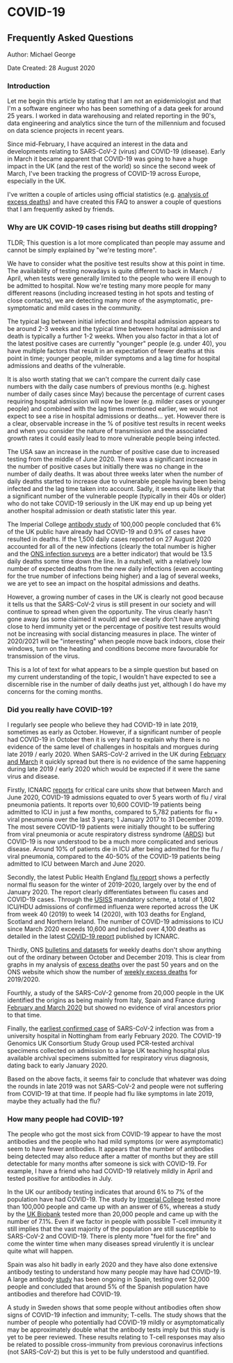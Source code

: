 # COVID-19

## Frequently Asked Questions

Author: Michael George

Date Created: 28 August 2020



### Introduction

Let me begin this article by stating that I am not an epidemiologist and that I'm a software engineer who has been something of a data geek for around 25 years. I worked in data warehousing and related reporting in the 90's, data engineering and analytics since the turn of the millennium and focused on data science projects in recent years.

Since mid-February, I have acquired an interest in the data and developments relating to SARS-CoV-2 (virus) and COVID-19 (disease). Early in March it became apparent that COVID-19 was going to have a huge impact in the UK (and the rest of the world) so since the second week of March, I've been tracking the progress of COVID-19 across Europe, especially in the UK.

I've written a couple of articles using official statistics (e.g. [analysis of excess deaths](https://logiqx.github.io/ons-stats/)) and have created this FAQ to answer a couple of questions that I am frequently asked by friends.



### Why are UK COVID-19 cases rising but deaths still dropping?

TLDR; This question is a lot more complicated than people may assume and cannot be simply explained by "we're testing more".

We have to consider what the positive test results show at this point in time. The availability of testing nowadays is quite different to back in March / April, when tests were generally limited to the people who were ill enough to be admitted to hospital. Now we're testing many more people for many different reasons (including increased testing in hot spots and testing of close contacts), we are detecting many more of the asymptomatic, pre-symptomatic and mild cases in the community.

The typical lag between initial infection and hospital admission appears to be around 2-3 weeks and the typical time between hospital admission and death is typically a further 1-2 weeks. When you also factor in that a lot of the latest positive cases are currently "younger" people (e.g. under 40), you have multiple factors that result in an expectation of fewer deaths at this point in time; younger people, milder symptoms and a lag time for hospital admissions and deaths of the vulnerable.

It is also worth stating that we can't compare the current daily case numbers with the daily case numbers of previous months (e.g. highest number of daily cases since May) because the percentage of current cases requiring hospital admission will now be lower (e.g. milder cases or younger people) and combined with the lag times mentioned earlier, we would not expect to see a rise in hospital admissions or deaths... yet. However there is a clear, observable increase in the % of positive test results in recent weeks and when you consider the nature of transmission and the associated growth rates it could easily lead to more vulnerable people being infected.

The USA saw an increase in the number of positive case due to increased testing from the middle of June 2020. There was a significant increase in the number of positive cases but initially there was no change in the number of daily deaths. It was about three weeks later when the number of daily deaths started to increase due to vulnerable people having been being infected and the lag time taken into account. Sadly, it seems quite likely that a significant number of the vulnerable people (typically in their 40s or older) who do not take COVID-19 seriously in the UK may end up up being yet another hospital admission or death statistic later this year.

The Imperial College [antibody study](https://www.imperial.ac.uk/news/201893/largest-study-home-coronavirus-antibody-testing/) of 100,000 people concluded that 6% of the UK public have already had COVID-19 and 0.9% of cases have resulted in deaths. If the 1,500 daily cases reported on 27 August 2020 accounted for all of the new infections (clearly the total number is higher and the [ONS infection surveys](https://www.ons.gov.uk/peoplepopulationandcommunity/healthandsocialcare/conditionsanddiseases/bulletins/coronaviruscovid19infectionsurveypilot/previousReleases) are a better indicator) that would be 13.5 daily deaths some time down the line. In a nutshell, with a relatively low number of expected deaths from the new daily infections (even accounting for the true number of infections being higher) and a lag of several weeks, we are yet to see an impact on the hospital admissions and deaths.

However, a growing number of cases in the UK is clearly not good because it tells us that the SARS-CoV-2 virus is still present in our society and will continue to spread when given the opportunity. The virus clearly hasn't gone away (as some claimed it would) and we clearly don't have anything close to herd immunity yet or the percentage of positive test results would not be increasing with social distancing measures in place. The winter of 2020/2021 will be "interesting" when people move back indoors, close their windows, turn on the heating and conditions become more favourable for transmission of the virus.

This is a lot of text for what appears to be a simple question but based on my current understanding of the topic, I wouldn't have expected to see a discernible rise in the number of daily deaths just yet, although I do have my concerns for the coming months.



### Did you really have COVID-19?

I regularly see people who believe they had COVID-19 in late 2019, sometimes as early as October. However, if a significant number of people had COVID-19 in October then it is very hard to explain why there is no evidence of the same level of challenges in hospitals and morgues during late 2019 / early 2020. When SARS-CoV-2 arrived in the UK during [February and March](https://virological.org/t/preliminary-analysis-of-sars-cov-2-importation-establishment-of-uk-transmission-lineages/507) it quickly spread but there is no evidence of the same happening during late 2019 / early 2020 which would be expected if it were the same virus and disease.

Firstly, ICNARC [reports](https://www.icnarc.org/Our-Audit/Audits/Cmp/Reports) for critical care units show that between March and June 2020, COVID-19 admissions equated to over 5 years worth of flu / viral pneumonia patients. It reports over 10,600 COVID-19 patients being admitted to ICU in just a few months, compared to 5,782 patients for flu + viral pneumonia over the last 3 years; 1 January 2017 to 31 December 2019. The most severe COVID-19 patients were initially thought to be suffering from viral pneumonia or acute respiratory distress syndrome ([ARDS](https://www.nhs.uk/conditions/acute-respiratory-distress-syndrome/)) but COVID-19 is now understood to be a much more complicated and serious disease. Around 10% of patients die in ICU after being admitted for the flu / viral pneumonia, compared to the 40-50% of the COVID-19 patients being admitted to ICU between March and June 2020.

Secondly, the latest Public Health England [flu report](https://www.gov.uk/government/statistics/annual-flu-reports) shows a perfectly normal flu season for the winter of 2019-2020, largely over by the end of January 2020. The report clearly differentiates between flu cases and COVID-19 cases. Through the [USISS](https://digital.nhs.uk/data-and-information/data-collections-and-data-sets/data-collections/icu-hdu-influenza-surveillance) mandatory scheme, a total of 1,802 ICU/HDU admissions of confirmed influenza were reported across the UK from week 40 (2019) to week 14 (2020), with 103 deaths for England, Scotland and Northern Ireland. The number of COVID-19 admissions to ICU since March 2020 exceeds 10,600 and included over 4,100 deaths as detailed in the latest [COVID-19 report](https://www.icnarc.org/Our-Audit/Audits/Cmp/Reports) published by ICNARC.

Thirdly, ONS [bulletins and datasets](https://www.ons.gov.uk/peoplepopulationandcommunity/birthsdeathsandmarriages/deaths/bulletins/deathsregisteredweeklyinenglandandwalesprovisional/latest) for weekly deaths don't show anything out of the ordinary between October and December 2019. This is clear from graphs in my analysis of [excess deaths](https://logiqx.github.io/ons-stats/) over the past 50 years and on the ONS website which show the number of [weekly excess deaths](https://www.ons.gov.uk/peoplepopulationandcommunity/birthsdeathsandmarriages/deaths/bulletins/deathsregisteredweeklyinenglandandwalesprovisional/previousReleases) for 2019/2020.

Fourthly, a study of the SARS-CoV-2 genome from 20,000 people in the UK identified the origins as being mainly from Italy, Spain and France during [February and March 2020](https://virological.org/t/preliminary-analysis-of-sars-cov-2-importation-establishment-of-uk-transmission-lineages/507) but showed no evidence of viral ancestors prior to that time.

Finally, the [earliest confirmed case](https://www.medrxiv.org/content/10.1101/2020.08.18.20174623v1) of SARS-CoV-2 infection was from a university hospital in Nottingham from early February 2020. The COVID-19 Genomics UK Consortium Study Group used PCR-tested archival specimens collected on admission to a large UK teaching hospital plus available archival specimens submitted for respiratory virus diagnosis, dating back to early January 2020.

Based on the above facts, it seems fair to conclude that whatever was doing the rounds in late 2019 was not SARS-CoV-2 and people were not suffering from COVID-19 at that time. If people had flu like symptoms in late 2019, maybe they actually had the flu?



### How many people had COVID-19?

The people who got the most sick from COVID-19 appear to have the most antibodies and the people who had mild symptoms (or were asymptomatic) seem to have fewer antibodies. It appears that the number of antibodies being detected may also reduce after a matter of months but they are still detectable for many months after someone is sick with COVID-19. For example, I have a friend who had COVID-19 relatively mildly in April and tested positive for antibodies in July.

In the UK our antibody testing indicates that around 6% to 7% of the population have had COVID-19. The study by [Imperial College](https://www.imperial.ac.uk/news/201893/largest-study-home-coronavirus-antibody-testing/) tested more than 100,000 people and came up with an answer of 6%, whereas a study by the [UK Biobank](https://www.ukbiobank.ac.uk/2020/07/uk-biobank-covid-19-antibody-study-latest-updates/) tested more than 20,000 people and came up with the number of 7.1%. Even if we factor in people with possible T-cell immunity it still implies that the vast majority of the population are still susceptible to SARS-CoV-2 and COVID-19. There is plenty more "fuel for the fire" and come the winter time when many diseases spread virulently it is unclear quite what will happen.

Spain was also hit badly in early 2020 and they have also done extensive antibody testing to understand how many people may have had COVID-19. A large antibody [study](https://www.thelancet.com/journals/lancet/article/PIIS0140-6736%2820%2931483-5/fulltext) has been ongoing in Spain, testing over 52,000 people and concluded that around 5% of the Spanish population have antibodies and therefore had COVID-19.

A study in Sweden shows that some people without antibodies often show signs of COVID-19 infection and immunity; T-cells. The study shows that the number of people who potentially had COVID-19 mildly or asymptomatically may be approximately double what the antibody tests imply but this study is yet to be peer reviewed. These results relating to T-cell responses may also be related to possible cross-immunity from previous coronavirus infections (not SARS-CoV-2) but this is yet to be fully understood and quantified.



<!-- Global site tag (gtag.js) - Google Analytics -->

<script async src="https://www.googletagmanager.com/gtag/js?id=UA-86348435-4"></script>
<script>window.dataLayer = window.dataLayer || []; function gtag() {dataLayer.push(arguments);} gtag('js', new Date()); gtag('config', 'UA-86348435-4');</script>
